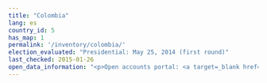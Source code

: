 ```yaml
---
title: "Colombia"
lang: es
country_id: 5
has_map: 1
permalink: '/inventory/colombia/'
election_evaluated: "Presidential: May 25, 2014 (first round)"
last_checked: 2015-01-26
open_data_information: "<p>Open accounts portal: <a target=_blank href=http://www.cnecuentasclaras.com/>http://www.cnecuentasclaras.com/</a><br>Open government partnership: <a target=_blank href=http://www.opengovpartnership.org/country/colombia>http://www.opengovpartnership.org/country/colombia</a></p>"
---
```

